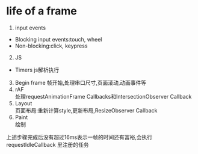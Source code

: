 # life of a frame
1. input events  
  - Blocking input events:touch, wheel
  - Non-blocking:click, keypress
2. JS  
  - Timers js解析执行
3. Begin frame
帧开始,处理串口尺寸,页面滚动,动画事件等
4. rAF  
处理requestAnimationFrame Callbacks和IntersectionObserver Callback
5. Layout  
页面布局:重新计算style,更新布局,ResizeObserver Callback
6. Paint  
绘制

上述步骤完成后没有超过16ms表示一帧的时间还有富裕,会执行requestIdleCallback 里注册的任务